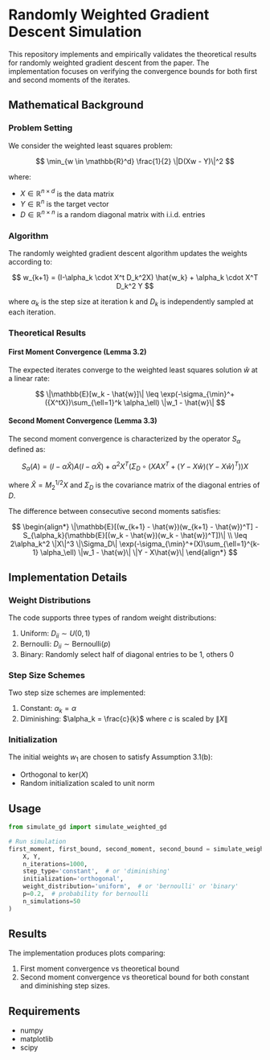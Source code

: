 # Randomly Weighted Gradient Descent Simulation

This repository implements and empirically validates the theoretical results for randomly weighted gradient descent from the paper. The implementation focuses on verifying the convergence bounds for both first and second moments of the iterates.

## Mathematical Background

### Problem Setting

We consider the weighted least squares problem:

$$
\min_{w \in \mathbb{R}^d} \frac{1}{2} \|D(Xw - Y)\|^2
$$

where:
- $X \in \mathbb{R}^{n \times d}$ is the data matrix
- $Y \in \mathbb{R}^n$ is the target vector
- $D \in \mathbb{R}^{n \times n}$ is a random diagonal matrix with i.i.d. entries

### Algorithm

The randomly weighted gradient descent algorithm updates the weights according to:

$$
w_{k+1} = (I-\alpha_k \cdot X^t D_k^2X) \hat{w_k} + \alpha_k \cdot X^T D_k^2 Y
$$

where $\alpha_k$ is the step size at iteration k and $D_k$ is independently sampled at each iteration.

### Theoretical Results

#### First Moment Convergence (Lemma 3.2)
The expected iterates converge to the weighted least squares solution $\hat{w}$ at a linear rate:

$$
\|\mathbb{E}[w_k - \hat{w}]\| \leq \exp(-\sigma_{\min}^+({X^tX})\sum_{\ell=1}^k \alpha_\ell) \|w_1 - \hat{w}\|
$$

#### Second Moment Convergence (Lemma 3.3)
The second moment convergence is characterized by the operator $S_\alpha$ defined as:

$$
S_\alpha(A) = (I - \alpha \hat{X})A(I - \alpha \hat{X}) + \alpha^2 X^T(\Sigma_D \circ (XAX^T + (Y-X\hat{w})(Y-X\hat{w})^T))X
$$

where $\hat{X} = M_2^{1/2}X$ and $\Sigma_D$ is the covariance matrix of the diagonal entries of $D$.

The difference between consecutive second moments satisfies:

$$
\begin{align*}
\|\mathbb{E}[(w_{k+1} - \hat{w})(w_{k+1} - \hat{w})^T] - S_{\alpha_k}(\mathbb{E}[(w_k - \hat{w})(w_k - \hat{w})^T])\| \\
\leq 2\alpha_k^2 \|X\|^3 \|\Sigma_D\| \exp(-\sigma_{\min}^+(X)\sum_{\ell=1}^{k-1} \alpha_\ell) \|w_1 - \hat{w}\| \|Y - X\hat{w}\|
\end{align*}
$$

## Implementation Details

### Weight Distributions
The code supports three types of random weight distributions:
1. Uniform: $D_{ii} \sim U(0,1)$
2. Bernoulli: $D_{ii} \sim \text{Bernoulli}(p)$
3. Binary: Randomly select half of diagonal entries to be 1, others 0

### Step Size Schemes
Two step size schemes are implemented:
1. Constant: $\alpha_k = \alpha$
2. Diminishing: $\alpha_k = \frac{c}{k}$ where $c$ is scaled by $\|X\|$

### Initialization
The initial weights $w_1$ are chosen to satisfy Assumption 3.1(b):
- Orthogonal to $\text{ker}(X)$
- Random initialization scaled to unit norm

## Usage

```python
from simulate_gd import simulate_weighted_gd

# Run simulation
first_moment, first_bound, second_moment, second_bound = simulate_weighted_gd(
    X, Y,
    n_iterations=1000,
    step_type='constant',  # or 'diminishing'
    initialization='orthogonal',
    weight_distribution='uniform',  # or 'bernoulli' or 'binary'
    p=0.2,  # probability for bernoulli
    n_simulations=50
)
```

## Results

The implementation produces plots comparing:
1. First moment convergence vs theoretical bound
2. Second moment convergence vs theoretical bound
for both constant and diminishing step sizes.

## Requirements
- numpy
- matplotlib
- scipy
